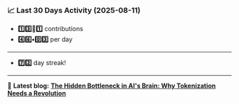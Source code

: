 <!--START_STATS-->
### 📈 Last 30 Days Activity (2025-08-11)  
- **1️⃣3️⃣🎱1️⃣** contributions  
- **4️⃣6️⃣•0️⃣3️⃣** per day
---
- **7️⃣2️⃣** day streak!
---
📝 **Latest blog:** [**The Hidden Bottleneck in AI's Brain: Why Tokenization Needs a Revolution**](https://andriak.com/blog/tokenization-revolution)
<!--END_STATS-->
